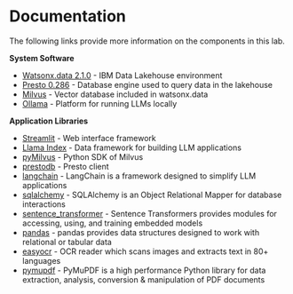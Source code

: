 # Documentation

The following links provide more information on the components in this lab.

**System Software**

* [Watsonx.data 2.1.0](https://www.ibm.com/docs/en/watsonx/watsonxdata/2.1.x) - IBM Data Lakehouse environment
* [Presto 0.286](https://prestodb.io/docs/0.286/) - Database engine used to query data in the lakehouse
* [Milvus](https://milvus.io/docs) - Vector database included in watsonx.data
* [Ollama](https://ollama.com/) - Platform for running LLMs locally

**Application Libraries**

* [Streamlit](https://streamlit.io/) - Web interface framework 
* [Llama Index](https://www.llamaindex.ai/) - Data framework for building LLM applications
* [pyMilvus](https://milvus.io/api-reference/pymilvus/v2.4.x/About.md) - Python SDK of Milvus
* [prestodb](https://github.com/prestodb/presto-python-client) - Presto client
* [langchain](https://www.langchain.com/langchain) - LangChain is a framework designed to simplify LLM applications
* [sqlalchemy](https://www.sqlalchemy.org/) - SQLAlchemy is an Object Relational Mapper for database interactions
* [sentence_transformer](https://sbert.net/) - Sentence Transformers provides modules for accessing, using, and training embedded models
* [pandas](https://pandas.pydata.org/) - pandas provides data structures designed to work with relational or tabular data
* [easyocr](https://github.com/JaidedAI/EasyOCR) - OCR reader which scans images and extracts text in 80+ languages
* [pymupdf](https://github.com/pymupdf/PyMuPDF) - PyMuPDF is a high performance Python library for data extraction, analysis, conversion & manipulation of PDF documents
